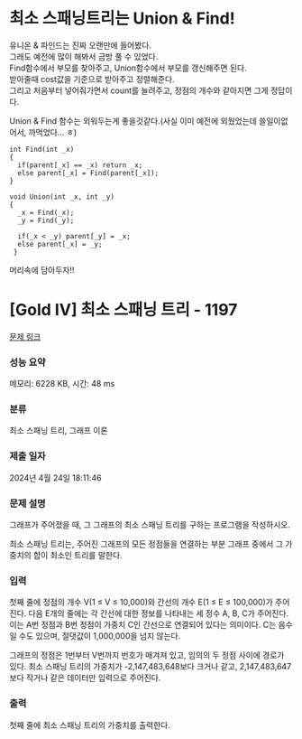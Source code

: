 # 최소 스패닝트리는 Union & Find!
유니온 & 파인드는 진짜 오랜만에 들어봤다. </br>
그래도 예전에 많이 해봐서 금방 풀 수 있었다. </br>
Find함수에서 부모를 찾아주고, Union함수에서 부모를 갱신해주면 된다. </br>
받아줄때 cost값을 기준으로 받아주고 정렬해준다. </br>
그리고 처음부터 넣어줘가면서 count를 늘려주고, 정점의 개수와 같아지면 그게 정답이다. </br>

Union & Find 함수는 외워두는게 좋을것같다.(사실 이미 예전에 외웠었는데 쓸일이없어서, 까먹었다... ㅎ) </br>
```
int Find(int _x) 
{ 
  if(parent[_x] == _x) return _x; 
  else parent[_x] = Find(parent[_x]);
} 

void Union(int _x, int _y) 
{ 
  _x = Find(_x); 
  _y = Find(_y); 
 
  if(_x < _y) parent[_y] = _x; 
  else parent[_x] = _y;
 }
```
 머리속에 담아두자!! </br>

# [Gold IV] 최소 스패닝 트리 - 1197 

[문제 링크](https://www.acmicpc.net/problem/1197) 

### 성능 요약

메모리: 6228 KB, 시간: 48 ms

### 분류

최소 스패닝 트리, 그래프 이론

### 제출 일자

2024년 4월 24일 18:11:46

### 문제 설명

<p>그래프가 주어졌을 때, 그 그래프의 최소 스패닝 트리를 구하는 프로그램을 작성하시오.</p>

<p>최소 스패닝 트리는, 주어진 그래프의 모든 정점들을 연결하는 부분 그래프 중에서 그 가중치의 합이 최소인 트리를 말한다.</p>

### 입력 

 <p>첫째 줄에 정점의 개수 V(1 ≤ V ≤ 10,000)와 간선의 개수 E(1 ≤ E ≤ 100,000)가 주어진다. 다음 E개의 줄에는 각 간선에 대한 정보를 나타내는 세 정수 A, B, C가 주어진다. 이는 A번 정점과 B번 정점이 가중치 C인 간선으로 연결되어 있다는 의미이다. C는 음수일 수도 있으며, 절댓값이 1,000,000을 넘지 않는다.</p>

<p>그래프의 정점은 1번부터 V번까지 번호가 매겨져 있고, 임의의 두 정점 사이에 경로가 있다. 최소 스패닝 트리의 가중치가 -2,147,483,648보다 크거나 같고, 2,147,483,647보다 작거나 같은 데이터만 입력으로 주어진다.</p>

### 출력 

 <p>첫째 줄에 최소 스패닝 트리의 가중치를 출력한다.</p>

